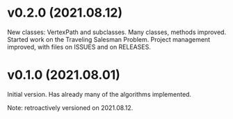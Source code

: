 # v0.2.0 (2021.08.12)

New classes: VertexPath and subclasses.
Many classes, methods improved.
Started work on the Traveling Salesman Problem.
Project management improved, with files on ISSUES and on RELEASES.

# v0.1.0 (2021.08.01)

Initial version. Has already many of the algorithms implemented.

Note: retroactively versioned on 2021.08.12.
